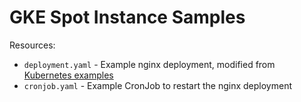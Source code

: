 # GKE Spot Instance Samples

Resources:

- `deployment.yaml` - Example nginx deployment, modified from [Kubernetes examples](https://raw.githubusercontent.com/kubernetes/website/main/content/en/examples/application/deployment.yaml)
- `cronjob.yaml` - Example CronJob to restart the nginx deployment
